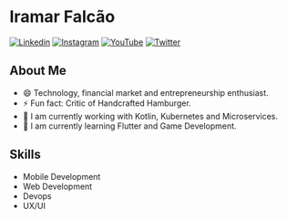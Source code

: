 <!--
### Hi there 👋
**iramarfalcao/iramarJunior** is a ✨ _special_ ✨ repository because its `README.md` (this file) appears on your GitHub profile.

Here are some ideas to get you started:

- 🔭 I’m currently working on ...
- 🌱 I’m currently learning ...
- 👯 I’m looking to collaborate on ...
- 🤔 I’m looking for help with ...
- 💬 Ask me about ...
- 📫 How to reach me: ...
- 😄 Pronouns: ...
- ⚡ Fun fact: ...
-->

# Iramar Falcão
[![Linkedin](https://img.shields.io/badge/-LinkedIn-blue?style=for-the-badge&logo=Linkedin&logoColor=white)](https://www.linkedin.com/in/iramarfalcao/)
[![Instagram](https://img.shields.io/badge/-Instagram-ff0080?style=for-the-badge&logo=Instagram&logoColor=white)](https://www.instagram.com/iramarfalcao/)
[![YouTube](https://img.shields.io/badge/-YouTube-ff0000?style=for-the-badge&logo=YouTube&logoColor=white)](https://www.youtube.com/channel/UCRUxrej93oo7az-VQOR0WQQ?view_as=subscriber)
[![Twitter](https://img.shields.io/badge/-twitter-1da1f2?style=for-the-badge&logo=Twitter&logoColor=white)](https://twitter.com/iramarfalcao)

## About Me

- 😄 Technology, financial market and entrepreneurship enthusiast.
- ⚡ Fun fact: Critic of Handcrafted Hamburger.
- 🔭 I am currently working with Kotlin, Kubernetes and Microservices.
- 🌱 I am currently learning Flutter and Game Development.

## Skills
- Mobile Development
- Web Development
- Devops
- UX/UI

